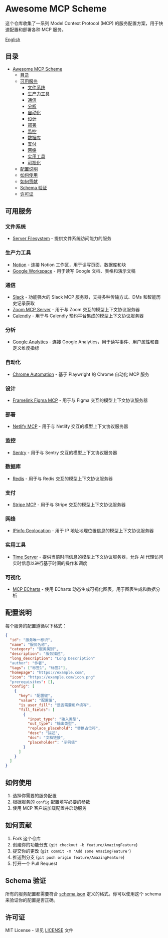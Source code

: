 # Awesome MCP Scheme

这个仓库收集了一系列 Model Context Protocol (MCP) 的服务配置方案，用于快速配置和部署各种 MCP 服务。

[English](./README.md)

## 目录

- [Awesome MCP Scheme](#awesome-mcp-scheme)
  - [目录](#目录)
  - [可用服务](#可用服务)
    - [文件系统](#文件系统)
    - [生产力工具](#生产力工具)
    - [通信](#通信)
    - [分析](#分析)
    - [自动化](#自动化)
    - [设计](#设计)
    - [部署](#部署)
    - [监控](#监控)
    - [数据库](#数据库)
    - [支付](#支付)
    - [网络](#网络)
    - [实用工具](#实用工具)
    - [可视化](#可视化)
  - [配置说明](#配置说明)
  - [如何使用](#如何使用)
  - [如何贡献](#如何贡献)
  - [Schema 验证](#schema-验证)
  - [许可证](#许可证)

## 可用服务

### 文件系统

- [Server Filesystem](https://www.npmjs.com/package/@modelcontextprotocol/server-filesystem) - 提供文件系统访问能力的服务

### 生产力工具

- [Notion](https://github.com/makenotion/notion-mcp-server) - 连接 Notion 工作区，用于读写页面、数据库和块
- [Google Workspace](https://github.com/taylorwilsdon/google_workspace_mcp) - 用于读写 Google 文档、表格和演示文稿

### 通信

- [Slack](https://github.com/korotovsky/slack-mcp-server/) - 功能强大的 Slack MCP 服务器，支持多种传输方式、DMs 和智能历史记录获取
- [Zoom MCP Server](https://github.com/javaprogrammerlb/zoom-mcp-server) - 用于与 Zoom 交互的模型上下文协议服务器
- [Calendly](https://github.com/meAmitPatil/calendly-mcp-server) - 用于与 Calendly 预约平台集成的模型上下文协议服务器

### 分析

- [Google Analytics](https://github.com/surendranb/google-analytics-mcp) - 连接 Google Analytics，用于读写事件、用户属性和自定义维度指标

### 自动化

- [Chrome Automation](https://github.com/JackZhao98/chrome-automation-mcp) - 基于 Playwright 的 Chrome 自动化 MCP 服务

### 设计

- [Framelink Figma MCP](https://github.com/GLips/Figma-Context-MCP) - 用于与 Figma 交互的模型上下文协议服务器

### 部署

- [Netlify MCP](https://github.com/netlify/netlify-mcp) - 用于与 Netlify 交互的模型上下文协议服务器

### 监控

- [Sentry](https://github.com/getsentry/sentry-mcp) - 用于与 Sentry 交互的模型上下文协议服务器

### 数据库

- [Redis](https://github.com/redis/mcp-redis) - 用于与 Redis 交互的模型上下文协议服务器

### 支付

- [Stripe MCP](https://docs.stripe.com/mcp) - 用于与 Stripe 交互的模型上下文协议服务器

### 网络

- [IPinfo Geolocation](https://github.com/briandconnelly/mcp-server-ipinfo) - 用于 IP 地址地理位置信息的模型上下文协议服务器

### 实用工具

- [Time Server](https://github.com/modelcontextprotocol/servers/tree/main/src/time) - 提供当前时间信息的模型上下文协议服务器，允许 AI 代理访问实时信息以进行基于时间的操作和调度

### 可视化

- [MCP ECharts](https://github.com/hustcc/mcp-echarts) - 使用 ECharts 动态生成可视化图表，用于图表生成和数据分析

## 配置说明

每个服务的配置遵循以下格式：

```json
{
  "id": "服务唯一标识",
  "name": "服务名称",
  "category": "服务类别",
  "description": "服务描述",
  "long_description": "Long Description"
  "author": "作者",
  "tags": ["标签1", "标签2"],
  "homepage": "https://example.com",
  "icon": "https://example.com/icon.png"
  "prerequisites": [],
  "config": [
    {
      "key": "配置键",
      "value": "配置值",
      "is_user_fill": "是否需要用户填写",
      "fill_fields": [
        {
          "input_type": "输入类型",
          "out_type": "输出类型",
          "replace_placehold": "替换占位符",
          "desc": "描述",
          "doc": "文档链接",
          "placeholder": "示例值"
        }
      ]
    }
  ]
}
```

## 如何使用

1. 选择你需要的服务配置
2. 根据服务的 `config` 配置填写必要的参数
3. 使用 MCP 客户端加载配置并启动服务

## 如何贡献

1. Fork 这个仓库
2. 创建你的功能分支 (`git checkout -b feature/AmazingFeature`)
3. 提交你的更改 (`git commit -m 'Add some AmazingFeature'`)
4. 推送到分支 (`git push origin feature/AmazingFeature`)
5. 打开一个 Pull Request

## Schema 验证

所有的服务配置都需要符合 [schema.json](./schema.json) 定义的格式。你可以使用这个 schema 来验证你的配置是否正确。

## 许可证

MIT License - 详见 [LICENSE](./LICENSE) 文件
